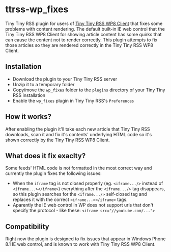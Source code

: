 # ttrss-wp_fixes
Tiny Tiny RSS plugin for users of [Tiny Tiny RSS WP8 Client](http://www.windowsphone.com/de-de/store/app/tiny-tiny-rss-reader/155a2587-ea59-4142-b6bd-db2e98ec2303) that fixes some problems with content rendering. The default built-in IE web control that the Tiny Tiny RSS WP8 Client for showing article content has some quirks that can cause the content not to render correctly. This plugin attempts to fix those articles so they are rendered correctly in the Tiny Tiny RSS WP8 Client.

## Installation
* Download the plugin to your Tiny Tiny RSS server
* Unzip it to a temporary folder
* Copy/move the `wp_fixes` folder to the `plugins` directory of your Tiny Tiny RSS installation
* Enable the `wp_fixes` plugin in Tiny Tiny RSS's `Preferences`

## How it works?
After enabling the plugin it'll take each new article that Tiny Tiny RSS downloads, scan it and fix it's contents' underlying HTML code so it's shown correctly by the Tiny Tiny RSS WP8 Client.

## What does it fix exaclty?
Some feeds' HTML code is not formatted in the most correct way and currently the plugin fixes the following issues:
* When the `iframe` tag is not closed properly (eg. `<iframe.../>` instead of `<iframe...></iframe>`) everything after the `<iframe.../>` tag disappears, so this plugin searches for the `<iframe.../>` self-closed tag and replaces it with the correct `<iframe...></iframe>` tags.
* Aparently the IE web control in WP does not support urls that don't specify the protocol - like these: `<iframe src="//youtube.com/...">`


## Compatibility
Right now the plugin is designed to fix issues that appear in Windows Phone 8.1 IE web control, and is known to work with Tiny Tiny RSS WP8 Client. 

